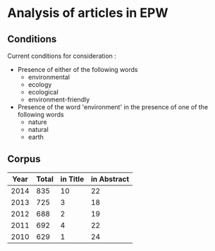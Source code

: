 # Analysis of articles in EPW


## Conditions

Current conditions for consideration :
- Presence of either of the following words
	+ environmental
	+ ecology
	+ ecological
	+ environment-friendly
- Presence of the word 'environment' in the presence of one of the following words
	+ nature
	+ natural
	+ earth

## Corpus

| Year  | Total | in Title | in Abstract | 
| ----- | ----- | -------- | ----------- |
| 2014 | 835 | 10 | 22 |
| 2013 | 725 | 3 | 18 |
| 2012 | 688 | 2 | 19 |
| 2011 | 692 | 4 | 22 |
| 2010 | 629 | 1 | 24 |
